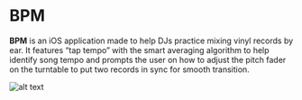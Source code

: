 # BPM

**BPM** is an iOS application made to help DJs practice mixing vinyl records by ear. It features “tap tempo” with the smart averaging algorithm to help identify song tempo and prompts the user on how to adjust the pitch fader on the turntable to put two records in sync for smooth transition.

![alt text](img/iphone_screen_capture.gif)
